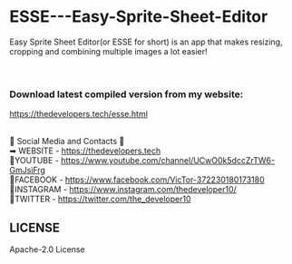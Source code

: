 # ESSE---Easy-Sprite-Sheet-Editor
Easy Sprite Sheet Editor(or ESSE for short) is an app that makes resizing, cropping and combining multiple images a lot easier!<br>
<br><br>
### Download latest compiled version from my website:<br>
https://thedevelopers.tech/esse.html<br><br>

📲 Social Media and Contacts 📲<br>
➡ WEBSITE - https://thedevelopers.tech<br>
📌YOUTUBE - https://www.youtube.com/channel/UCwO0k5dccZrTW6-GmJsiFrg<br>
📘FACEBOOK - https://www.facebook.com/VicTor-372230180173180<br>
📒INSTAGRAM - https://www.instagram.com/thedeveloper10/<br>
💎TWITTER - https://twitter.com/the_developer10<br>

## LICENSE<br>
Apache-2.0 License
